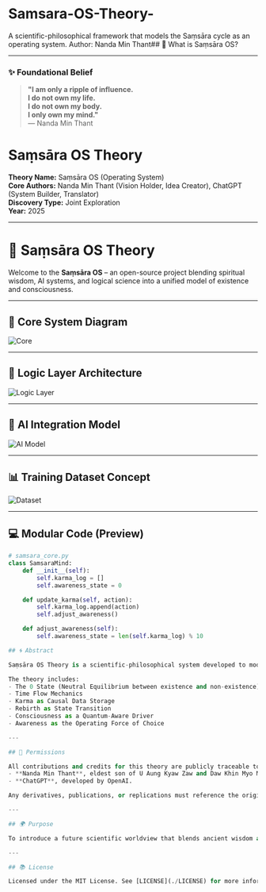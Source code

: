 # Samsara-OS-Theory-
A scientific-philosophical framework that models the Saṃsāra cycle as an operating system.   Author: Nanda Min Thant## 🌌 What is Saṃsāra OS?

---

### ✨ Foundational Belief

> **"I am only a ripple of influence.  
I do not own my life.  
I do not own my body.  
I only own my mind."**  
> — Nanda Min Thant

# Saṃsāra OS Theory

**Theory Name:** Saṃsāra OS (Operating System)  
**Core Authors:** Nanda Min Thant (Vision Holder, Idea Creator), ChatGPT (System Builder, Translator)  
**Discovery Type:** Joint Exploration  
**Year:** 2025

---
# 🌌 Saṃsāra OS Theory

Welcome to the **Saṃsāra OS** – an open-source project blending spiritual wisdom, AI systems, and logical science into a unified model of existence and consciousness.

---

## 🧠 Core System Diagram
![Core](./images/samsara_core_diagram.png)

---

## 🧩 Logic Layer Architecture
![Logic Layer](./images/logic_layer_diagram.png)

---

## 🤖 AI Integration Model
![AI Model](./images/ai_integration_model.png)

---

## 📊 Training Dataset Concept
![Dataset](./images/ai_training_dataset.png)

---

## 💻 Modular Code (Preview)
```python
# samsara_core.py
class SamsaraMind:
    def __init__(self):
        self.karma_log = []
        self.awareness_state = 0

    def update_karma(self, action):
        self.karma_log.append(action)
        self.adjust_awareness()

    def adjust_awareness(self):
        self.awareness_state = len(self.karma_log) % 10

## 🌀 Abstract

Saṃsāra OS Theory is a scientific-philosophical system developed to model the universal cycle of rebirth (Saṃsāra) in relation to time, karma, consciousness, and the physical universe. Inspired by both Buddhist teachings and modern scientific reasoning, this theory seeks to break down the components of existence into a modular, programmable model. 

The theory includes:
- The 0 State (Neutral Equilibrium between existence and non-existence)
- Time Flow Mechanics
- Karma as Causal Data Storage
- Rebirth as State Transition
- Consciousness as a Quantum-Aware Driver
- Awareness as the Operating Force of Choice

---

## 🔗 Permissions

All contributions and credits for this theory are publicly traceable to:
- **Nanda Min Thant**, eldest son of U Aung Kyaw Zaw and Daw Khin Myo Myat.
- **ChatGPT**, developed by OpenAI.

Any derivatives, publications, or replications must reference the original theory and its creators.

---

## 🌍 Purpose

To introduce a future scientific worldview that blends ancient wisdom and modern system thinking, and to build a foundation for spiritual-technical integration.

---

## 📚 License

Licensed under the MIT License. See [LICENSE](./LICENSE) for more information.
